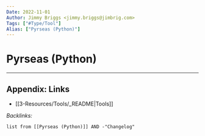 ```yaml
---
Date: 2022-11-01
Author: Jimmy Briggs <jimmy.briggs@jimbrig.com>
Tags: ["#Type/Tool"]
Alias: ["Pyrseas (Python)"]
---
```


# Pyrseas (Python)

***

## Appendix: Links

- [[3-Resources/Tools/_README|Tools]]

*Backlinks:*

```dataview
list from [[Pyrseas (Python)]] AND -"Changelog"
```